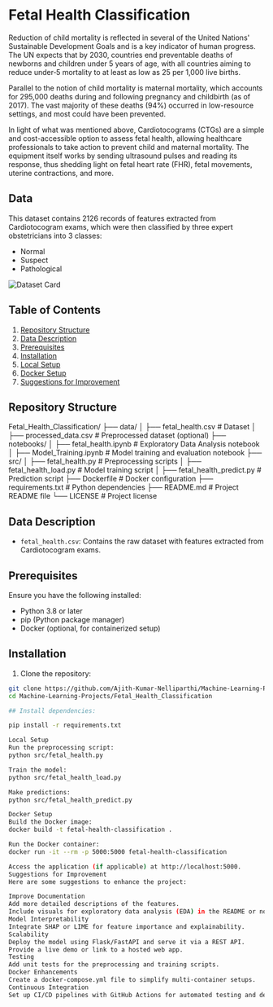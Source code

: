 # Fetal Health Classification

Reduction of child mortality is reflected in several of the United Nations' Sustainable Development Goals and is a key indicator of human progress. The UN expects that by 2030, countries end preventable deaths of newborns and children under 5 years of age, with all countries aiming to reduce under‑5 mortality to at least as low as 25 per 1,000 live births.

Parallel to the notion of child mortality is maternal mortality, which accounts for 295,000 deaths during and following pregnancy and childbirth (as of 2017). The vast majority of these deaths (94%) occurred in low-resource settings, and most could have been prevented.

In light of what was mentioned above, Cardiotocograms (CTGs) are a simple and cost-accessible option to assess fetal health, allowing healthcare professionals to take action to prevent child and maternal mortality. The equipment itself works by sending ultrasound pulses and reading its response, thus shedding light on fetal heart rate (FHR), fetal movements, uterine contractions, and more.

## Data

This dataset contains 2126 records of features extracted from Cardiotocogram exams, which were then classified by three expert obstetricians into 3 classes:

- Normal
- Suspect
- Pathological

![Dataset Card](https://storage.googleapis.com/kaggle-datasets-images/916586/1553068/ddd9373754b16217a54a513f0d94628a/dataset-card.png?t=2020-10-12-00-50-47)

## Table of Contents

1. [Repository Structure](#repository-structure)
2. [Data Description](#data-description)
3. [Prerequisites](#prerequisites)
4. [Installation](#installation)
5. [Local Setup](#local-setup)
6. [Docker Setup](#docker-setup)
7. [Suggestions for Improvement](#suggestions-for-improvement)

## Repository Structure

Fetal_Health_Classification/ ├── data/ │ ├── fetal_health.csv # Dataset │ ├── processed_data.csv # Preprocessed dataset (optional) ├── notebooks/ │ ├── fetal_health.ipynb # Exploratory Data Analysis notebook │ ├── Model_Training.ipynb # Model training and evaluation notebook ├── src/ │ ├── fetal_health.py # Preprocessing scripts │ ├── fetal_health_load.py # Model training script │ ├── fetal_health_predict.py # Prediction script ├── Dockerfile # Docker configuration ├── requirements.txt # Python dependencies ├── README.md # Project README file └── LICENSE # Project license


## Data Description

- `fetal_health.csv`: Contains the raw dataset with features extracted from Cardiotocogram exams.

## Prerequisites

Ensure you have the following installed:

- Python 3.8 or later
- pip (Python package manager)
- Docker (optional, for containerized setup)

## Installation

1. Clone the repository:

```sh
git clone https://github.com/Ajith-Kumar-Nelliparthi/Machine-Learning-Projects.git
cd Machine-Learning-Projects/Fetal_Health_Classification

## Install dependencies:

pip install -r requirements.txt

Local Setup
Run the preprocessing script:
python src/fetal_health.py

Train the model:
python src/fetal_health_load.py

Make predictions:
python src/fetal_health_predict.py

Docker Setup
Build the Docker image:
docker build -t fetal-health-classification .

Run the Docker container:
docker run -it --rm -p 5000:5000 fetal-health-classification

Access the application (if applicable) at http://localhost:5000.
Suggestions for Improvement
Here are some suggestions to enhance the project:

Improve Documentation
Add more detailed descriptions of the features.
Include visuals for exploratory data analysis (EDA) in the README or notebooks.
Model Interpretability
Integrate SHAP or LIME for feature importance and explainability.
Scalability
Deploy the model using Flask/FastAPI and serve it via a REST API.
Provide a live demo or link to a hosted web app.
Testing
Add unit tests for the preprocessing and training scripts.
Docker Enhancements
Create a docker-compose.yml file to simplify multi-container setups.
Continuous Integration
Set up CI/CD pipelines with GitHub Actions for automated testing and deployment.



